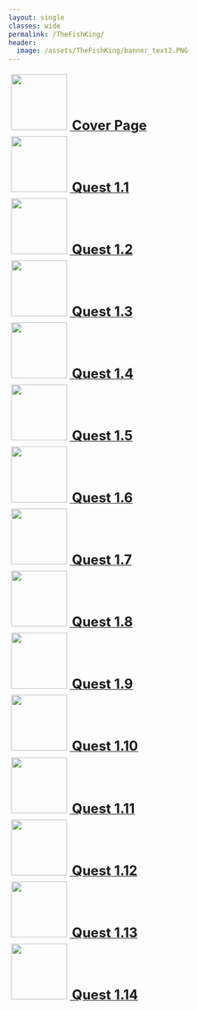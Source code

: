 ```yaml
---
layout: single
classes: wide
permalink: /TheFishKing/
header:
  image: /assets/TheFishKing/banner_text2.PNG
---
```


<div style="text-align:left">
    <a href="/TheFishKing/titlepage" style="text_decoration:none">
        <img style="height:100px; text-align:left; margin:1%" src="/assets/TheFishKing/title_thumb.jpeg">
    </a>
    <a href="/TheFishKing/titlepage">
        <font size="5"><b>Cover Page</b></font>
    </a>
</div>

<div style="text-align:left">
    <a href="/TheFishKing/1-2" style="text_decoration:none">
        <img style="height:100px; text-align:left; margin:1%" src="/assets/TheFishKing/1_thumb.jpg">
    </a>
    <a href="/TheFishKing/1-1">
        <font size="5"><b>Quest 1.1</b></font>
    </a>
</div>

<div style="text-align:left">
    <a href="/TheFishKing/1-2" style="text_decoration:none">
        <img style="height:100px; text-align:left; margin:1%" src="/assets/TheFishKing/2_thumb.PNG">
    </a>
    <a href="/TheFishKing/1-2">
        <font size="5"><b>Quest 1.2</b></font>
    </a>
</div>

<div style="text-align:left">
    <a href="/TheFishKing/1-3" style="text_decoration:none">
        <img style="height:100px; text-align:left; margin:1%" src="/assets/TheFishKing/3_thumb.PNG">
    </a>
    <a href="/TheFishKing/1-3">
        <font size="5"><b>Quest 1.3</b></font>
    </a>
</div>

<div style="text-align:left">
    <a href="/TheFishKing/1-4" style="text_decoration:none">
        <img style="height:100px; text-align:left; margin:1%" src="/assets/TheFishKing/4_thumb.PNG">
    </a>
    <a href="/TheFishKing/1-4">
        <font size="5"><b>Quest 1.4</b></font>
    </a>
</div>

<div style="text-align:left">
    <a href="/TheFishKing/1-5" style="text_decoration:none">
        <img style="height:100px; text-align:left; margin:1%" src="/assets/TheFishKing/5_thumb.PNG">
    </a>
    <a href="/TheFishKing/1-5">
        <font size="5"><b>Quest 1.5</b></font>
    </a>
</div>

<div style="text-align:left">
    <a href="/TheFishKing/1-6" style="text_decoration:none">
        <img style="height:100px; text-align:left; margin:1%" src="/assets/TheFishKing/6_thumb.png">
    </a>
    <a href="/TheFishKing/1-6">
        <font size="5"><b>Quest 1.6</b></font>
    </a>
</div>

<div style="text-align:left">
    <a href="/TheFishKing/1-7" style="text_decoration:none">
        <img style="height:100px; text-align:left; margin:1%" src="/assets/TheFishKing/7_thumb.jpg">
    </a>
    <a href="/TheFishKing/1-7">
        <font size="5"><b>Quest 1.7</b></font>
    </a>
</div>

<div style="text-align:left">
    <a href="/TheFishKing/1-8" style="text_decoration:none">
        <img style="height:100px; text-align:left; margin:1%" src="/assets/TheFishKing/8_thumb.JPEG">
    </a>
    <a href="/TheFishKing/1-8">
        <font size="5"><b>Quest 1.8</b></font>
    </a>
</div>

<div style="text-align:left">
    <a href="/TheFishKing/1-9" style="text_decoration:none">
        <img style="height:100px; text-align:left; margin:1%" src="/assets/TheFishKing/9_thumb.JPEG">
    </a>
    <a href="/TheFishKing/1-9">
        <font size="5"><b>Quest 1.9</b></font>
    </a>
</div>

<div style="text-align:left">
    <a href="/TheFishKing/1-10" style="text_decoration:none">
        <img style="height:100px; text-align:left; margin:1%" src="/assets/TheFishKing/10_thumb.JPEG">
    </a>
    <a href="/TheFishKing/1-10">
        <font size="5"><b>Quest 1.10</b></font>
    </a>
</div>

<div style="text-align:left">
    <a href="/TheFishKing/1-11" style="text_decoration:none">
        <img style="height:100px; text-align:left; margin:1%" src="/assets/TheFishKing/11_thumb.PNG">
    </a>
    <a href="/TheFishKing/1-11">
        <font size="5"><b>Quest 1.11</b></font>
    </a>
</div>

<div style="text-align:left">
    <a href="/TheFishKing/1-12" style="text_decoration:none">
        <img style="height:100px; text-align:left; margin:1%" src="/assets/TheFishKing/12_thumb.jpg">
    </a>
    <a href="/TheFishKing/1-12">
        <font size="5"><b>Quest 1.12</b></font>
    </a>
</div>

<div style="text-align:left">
    <a href="/TheFishKing/1-13" style="text_decoration:none">
        <img style="height:100px; text-align:left; margin:1%" src="/assets/TheFishKing/13_thumb.jpeg">
    </a>
    <a href="/TheFishKing/1-13">
        <font size="5"><b>Quest 1.13</b></font>
    </a>
</div>

<div style="text-align:left">
    <a href="/TheFishKing/1-14" style="text_decoration:none">
        <img style="height:100px; text-align:left; margin:1%" src="/assets/TheFishKing/14_thumb.jpeg">
    </a>
    <a href="/TheFishKing/1-14">
        <font size="5"><b>Quest 1.14</b></font>
    </a>
</div>

